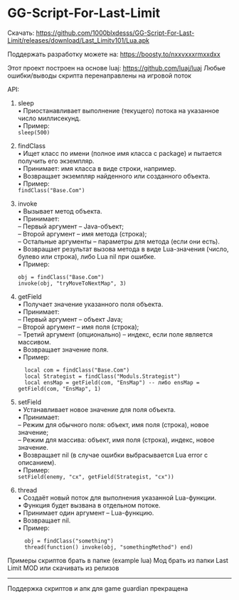 # GG-Script-For-Last-Limit
Скачать: https://github.com/1000blxdesss/GG-Script-For-Last-Limit/releases/download/Last_Limitv101/Lua.apk

Поддержать разработку можете на: https://boosty.to/nxxvxxxrmxxdxx

Этот проект построен на основе luaj: https://github.com/luaj/luaj
Любые ошибки/выводы скрипта перенаправлены на игровой поток

API:

1) sleep  
   • Приостанавливает выполнение (текущего) потока на указанное число миллисекунд.  
   • Пример:  
     ```sleep(500)```  

2) findClass  
   • Ищет класс по имени (полное имя класса с package) и пытается получить его экземпляр.  
   • Принимает: имя класса в виде строки, например.  
   • Возвращает экземпляр найденного или созданного объекта.  
   • Пример:  
     ```findClass("Base.Com")```

3) invoke  
   • Вызывает метод объекта.  
   • Принимает:  
     – Первый аргумент – Java-объект;  
     – Второй аргумент – имя метода (строка);  
     – Остальные аргументы – параметры для метода (если они есть).  
   • Возвращает результат вызова метода в виде Lua-значения (число, булево или строка), либо Lua nil при ошибке.  
   • Пример:  
     ```
     obj = findClass("Base.Com")  
     invoke(obj, "tryMoveToNextMap", 3)
     ```
4) getField  
   • Получает значение указанного поля объекта.  
   • Принимает:  
     – Первый аргумент – объект Java;  
     – Второй аргумент – имя поля (строка);  
     – Третий аргумент (опционально) – индекс, если поле является массивом.  
   • Возвращает значение поля.  
   • Пример:
   ```
     local com = findClass("Base.Com")  
     local Strategist = findClass("Moduls.Strategist")  
     local ensMap = getField(com, "EnsMap") -- либо ensMap = getField(com, "EnsMap", 1)
   ```

6) setField  
   • Устанавливает новое значение для поля объекта.  
   • Принимает:  
     – Режим для обычного поля: объект, имя поля (строка), новое значение;  
     – Режим для массива: объект, имя поля (строка), индекс, новое значение.  
   • Возвращает nil (в случае ошибки выбрасывается Lua error с описанием).  
   • Пример:  
     ```setField(enemy, "cx", getField(Strategist, "cx"))```

7) thread  
   • Создаёт новый поток для выполнения указанной Lua-функции.  
   • Функция будет вызвана в отдельном потоке.  
   • Принимает один аргумент – Lua-функцию.  
   • Возвращает nil.  
   • Пример:
   ``` 
     obj = findClass("something")  
     thread(function() invoke(obj, "somethingMethod") end)
   ```
Примеры скриптов брать в папке (example lua)
Мод брать из папки Last Limit MOD или скачивать из релизов
__________________________________________________________
Поддержка скриптов и апк для game guardian прекращена
